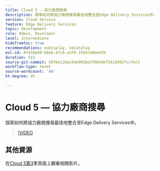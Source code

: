 ```yaml
---
title: Cloud 5 — 協力廠商搜尋
description: 探索如何將協力廠商搜尋最佳地整合至Edge Delivery Services中。
version: Cloud Service
feature: Edge Delivery Services
topic: Development
role: Admin, Developer
level: Intermediate
hidefromtoc: true
recommendations: noDisplay, noCatalog
exl-id: 0f41b049-bbbb-47c8-a3f8-25b5c68bdd39
duration: 515
source-git-commit: 5976e220ac54e901be5f064dbf541d901fccfec5
workflow-type: tm+mt
source-wordcount: '44'
ht-degree: 4%

---
```


# Cloud 5 — 協力廠商搜尋

探索如何將協力廠商搜尋最佳地整合至Edge Delivery Services中。

>[!VIDEO](https://video.tv.adobe.com/v/3427040?quality=12&learn=on)

## 其他資源

在[Cloud 5第3](../cloud5-season-3.md)季頁面上觀看相關影片。
